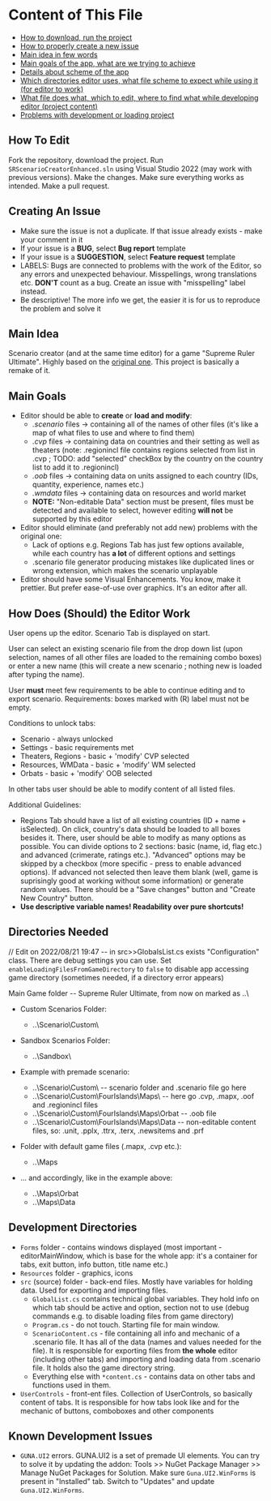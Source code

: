 # Content of This File
- [How to download, run the project](#how-to-edit)
- [How to properly create a new issue](#creating-an-issue)
- [Main idea in few words](#main-idea)
- [Main goals of the app, what are we trying to achieve](#main-goals)
- [Details about scheme of the app](#how-does-should-the-editor-work)
- [Which directories editor uses, what file scheme to expect while using it (for editor to work)](#directories-needed)
- [What file does what, which to edit, where to find what while developing editor (project content)](#development-directories)
- [Problems with development or loading project](#known-development-issues)

## How To Edit
Fork the repository, download the project.
Run ```SRScenarioCreatorEnhanced.sln``` using Visual Studio 2022 (may work with previous versions).
Make the changes. Make sure everything works as intended. Make a pull request.

## Creating An Issue
- Make sure the issue is not a duplicate. If that issue already exists - make your comment in it
- If your issue is a **BUG**, select **Bug report** template
- If your issue is a **SUGGESTION**, select **Feature request** template
- LABELS: Bugs are connected to problems with the work of the Editor, so any errors and unexpected behaviour.
Misspellings, wrong translations etc. **DON'T** count as a bug. Create an issue with "misspelling" label instead.
- Be descriptive! The more info we get, the easier it is for us to reproduce the problem and solve it 

## Main Idea
Scenario creator (and at the same time editor) for a game "Supreme Ruler Ultimate".
Highly based on the [original one](https://supremeruler.fandom.com/wiki/Scenario_Creator). This project is basically a remake of it.

## Main Goals
- Editor should be able to **create** or **load and modify**:
  - *.scenario* files -> containing all of the names of other files (it's like a map of what files to use and where to find them)
  - *.cvp* files -> containing data on countries and their setting as well as theaters (note: .regionincl file contains regions selected from list in .cvp ; TODO: add "selected" checkBox by the country on the country list to add it to .regionincl)
  - *.oob* files -> containing data on units assigned to each country (IDs, quantity, experience, names etc.)
  - *.wmdata* files -> containing data on resources and world market
  - **NOTE:** "Non-editable Data" section must be present, files must be detected and available to select, however editing **will not** be supported by this editor
- Editor should eliminate (and preferably not add new) problems with the original one:
  - Lack of options e.g. Regions Tab has just few options available, while each country has **a lot** of different options and settings
  - .scenario file generator producing mistakes like duplicated lines or wrong extension, which makes the scenario unplayable
- Editor should have some Visual Enhancements. You know, make it prettier. But prefer ease-of-use over graphics. It's an editor after all.

## How Does (Should) the Editor Work
User opens up the editor. Scenario Tab is displayed on start.

User can select an existing scenario file from the drop down list (upon selection, names of all other files are loaded to the remaining combo boxes) or enter a new name (this will create a new scenario ; nothing new is loaded after typing the name).

User **must** meet few requirements to be able to continue editing and to export scenario. Requirements: boxes marked with (R) label must not be empty.

Conditions to unlock tabs:
- Scenario - always unlocked
- Settings - basic requirements met
- Theaters, Regions - basic + 'modify' CVP selected
- Resources, WMData - basic + 'modify' WM selected
- Orbats - basic + 'modify' OOB selected

In other tabs user should be able to modify content of all listed files.

Additional Guidelines:
- Regions Tab should have a list of all existing countries (ID + name + isSelected). On click, country's data should be loaded to all boxes besides it. There, user should be able to modify as many options as possible. You can divide options to 2 sections: basic (name, id, flag etc.) and advanced (crimerate, ratings etc.). "Advanced" options may be skipped by a checkbox (more specific - press to enable advanced options). If advanced not selected then leave them blank (well, game is suprisingly good at working without some information) or generate random values. There should be a "Save changes" button and "Create New Country" button. 
- **Use descriptive variable names! Readability over pure shortcuts!**


## Directories Needed
// Edit on 2022/08/21 19:47 -- in src>>GlobalsList.cs exists "Configuration" class. There are debug settings you can use. Set `enableLoadingFilesFromGameDirectory` to `false` to disable app accessing game directory (sometimes needed, if a directory error appears)

Main Game folder -- Supreme Ruler Ultimate, from now on marked as ..\

- Custom Scenarios Folder:
  - ..\Scenario\Custom\
- Sandbox Scenarios Folder:
  - ..\Sandbox\

- Example with premade scenario:
  - ..\Scenario\Custom\ -- scenario folder and .scenario file go here
  - ..\Scenario\Custom\FourIslands\Maps\ -- here go .cvp, .mapx, .oof and .regionincl files
  - ..\Scenario\Custom\FourIslands\Maps\Orbat -- .oob file
  - ..\Scenario\Custom\FourIslands\Maps\Data -- non-editable content files, so: .unit, .pplx, .ttrx, .terx, .newsitems and .prf

- Folder with default game files (.mapx, .cvp etc.):
  - ..\Maps

- ... and accordingly, like in the example above:
  - ..\Maps\Orbat
  - ..\Maps\Data

## Development Directories
- `Forms` folder - contains windows displayed (most important - editorMainWindow, which is base for the whole app: it's a container for tabs, exit button, info button, title name etc.)
- `Resources` folder - graphics, icons
- `src` (source) folder - back-end files. Mostly have variables for holding data. Used for exporting and importing files.
  - `GlobalList.cs` contains technical global variables. They hold info on which tab should be active and option, section not to use (debug commands e.g. to disable loading files from game directory)
  - `Program.cs` - do not touch. Starting file for main window.
  - `ScenarioContent.cs` - file containing all info and mechanic of a .scenario file. It has all of the data (names and values needed for the file). It is responsible for exporting files from **the whole** editor (including other tabs) and importing and loading data from .scenario file. It holds also the game directory string.
  - Everything else with `*content.cs` - contains data on other tabs and functions used in them.
- `UserControls` - front-ent files. Collection of UserControls, so basically content of tabs. It is responsible for how tabs look like and for the mechanic of buttons, comboboxes and other components

## Known Development Issues
- `GUNA.UI2` errors. GUNA.UI2 is a set of premade UI elements. You can try to solve it by updating the addon: Tools >> NuGet Package Manager >> Manage NuGet Packages for Solution. Make sure `Guna.UI2.WinForms` is present in "Installed" tab. Switch to "Updates" and update `Guna.UI2.WinForms`.
